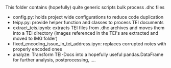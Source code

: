 This folder contains (hopefully) quite generic scripts bulk process .dhc files

* config.py: holds project wide configurations to reduce code duplication
* teipy.py: provide helper function and classes to process TEI documents
* extract_teis.ipynb: extracts TEI files from .dhc archives and moves them into a TEI directory (images referenced in the TEI's are extracted and moved to IMG folder)
* fixed_encoding_issue_in_tei_address.ipyn: replaces corrupted notes with properly encoded ones
* analyze: Transform TEI-Docs into a hopefully useful pandas.DataFrame for further analysis, postprocessing, ....
